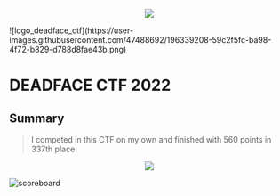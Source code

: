 <p align="center"><img src="DEADFACE_CTF.png"></p>
![logo_deadface_ctf](https://user-images.githubusercontent.com/47488692/196339208-59c2f5fc-ba98-4f72-b829-d788d8fae43b.png)

# DEADFACE CTF 2022

## Summary
> I competed in this CTF on my own and finished with 560 points in 337th place
<p align="center"><img src="scoreboard.png"></p>

![scoreboard](https://user-images.githubusercontent.com/47488692/196339440-a054914c-932d-4725-9dd1-922043125278.png)
